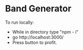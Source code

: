 # Band Generator
To run locally:
- While in directory type "npm - i"
- go http://localhost:3000/
- Press button to profit. 